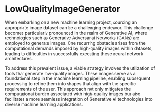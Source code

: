 # LowQualityImageGenerator

When embarking on a new machine learning project, sourcing an appropriate image dataset can be a challenging endeavor. This challenge becomes particularly pronounced in the realm of Generative AI, where technologies such as Generative Adversarial Networks (GANs) are employed to generate images. One recurring obstacle arises from the computational demands imposed by high-quality images within datasets, leading to difficulties in successfully executing these neural network architectures.

To address this prevalent issue, a viable strategy involves the utilization of tools that generate low-quality images. These images serve as a foundational step in the machine learning pipeline, enabling subsequent processing to refine them into shapes that align with the specific requirements of the user. This approach not only mitigates the computational burden associated with high-quality images but also facilitates a more seamless integration of Generative AI technologies into diverse machine learning applications.
